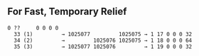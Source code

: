 ﻿## For Fast, Temporary Relief

```
0 ??     0 0 0 0
  33 (1)         → 1025077         1025075 → 1 17 0 0 0 32
  34 (2)         →         1025076 1025075 → 1 18 0 0 0 64
  35 (3)         → 1025077 1025076         → 1 19 0 0 0 32
```
